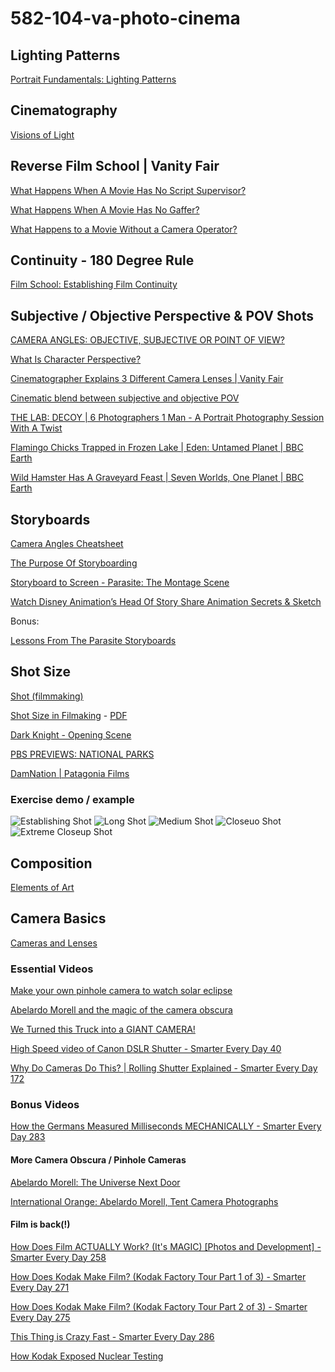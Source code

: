 # 582-104-va-photo-cinema

<!-- ## Editing

[All.I.Can (FULL DOCUMENTARY) Skiing, Big Mountain skiing, Chile, Morocco, Alaska, BC](https://www.youtube.com/watch?v=3x4GtMiMyk8&ab_channel=EchoboomSports) - [59:30](https://youtu.be/3x4GtMiMyk8?t=3570)

[JP Auclair Street Segment (from Sherpas Cinemas' All.I.Can)](https://www.youtube.com/watch?v=1-VCWUtNm-4&ab_channel=SherpasCinema) -->

## Lighting Patterns

[Portrait Fundamentals: Lighting Patterns](https://www.digitalphotomentor.com/lessons/portrait-lighting-lighting-patterns/)

## Cinematography

[Visions of Light](https://vimeo.com/497115013)

## Reverse Film School | Vanity Fair

[What Happens When A Movie Has No Script Supervisor?](https://www.youtube.com/watch?v=NAvn7CNpdB8&ab_channel=VanityFair)

[What Happens When A Movie Has No Gaffer?](https://www.youtube.com/watch?v=wXcc79AmkyU&ab_channel=VanityFair)

[What Happens to a Movie Without a Camera Operator?](https://www.youtube.com/watch?v=Kq_qBUeSLl4&ab_channel=VanityFair)

## Continuity - 180 Degree Rule

[Film School: Establishing Film Continuity](https://www.youtube.com/watch?v=ALguEHV9VvA&ab_channel=NewYorkFilmAcademy)

## Subjective / Objective Perspective & POV Shots

[CAMERA ANGLES: OBJECTIVE, SUBJECTIVE OR POINT OF VIEW?](https://storystruggles.blogspot.com/2018/03/camera-angles-objective-subjective-or.html)

[What Is Character Perspective?](https://vimeo.com/219223876)

[Cinematographer Explains 3 Different Camera Lenses | Vanity Fair](https://www.youtube.com/watch?v=DGujsKb2e10&ab_channel=VanityFair)

[Cinematic blend between subjective and objective POV](https://www.youtube.com/watch?v=u-Rdh1K-jEE&ab_channel=JanStripek)

[THE LAB: DECOY | 6 Photographers 1 Man - A Portrait Photography Session With A Twist](https://www.youtube.com/watch?v=F-TyPfYMDK8&ab_channel=CanonAustralia)

[Flamingo Chicks Trapped in Frozen Lake | Eden: Untamed Planet | BBC Earth](https://www.youtube.com/watch?v=-DerMxKmFdc&ab_channel=BBCEarth)

[Wild Hamster Has A Graveyard Feast | Seven Worlds, One Planet | BBC Earth](https://www.youtube.com/watch?v=rkZ6gzyg7yY&ab_channel=BBCEarth)

## Storyboards

[Camera Angles Cheatsheet](https://downloads.boords.com/boords-camera-angles.pdf)

[The Purpose Of Storyboarding](https://www.youtube.com/watch?v=BSOJiSUI0z8&ab_channel=picassosson)

[Storyboard to Screen - Parasite: The Montage Scene](https://www.youtube.com/watch?v=y_j3ZyKXoXU&ab_channel=CinemaUniversity)
​


[Watch Disney Animation’s Head Of Story Share Animation Secrets & Sketch](https://www.youtube.com/watch?v=IomgUWKjUxA&ab_channel=SYFY)

Bonus:

[Lessons From The Parasite Storyboards](https://www.youtube.com/watch?v=JE26E4IM_-g&ab_channel=ThomasFlight)

## Shot Size

[Shot (filmmaking)](https://en.wikipedia.org/wiki/Shot_(filmmaking))

[Shot Size in Filmaking](https://www.learnaboutfilm.com/film-language/picture/shotsize/) - 
[PDF](https://www.learnaboutfilm.com/pdf/lafshotsize.pdf)

[Dark Knight - Opening Scene](https://www.youtube.com/watch?v=0OYBEquZ_j0&ab_channel=coolhands7)

[PBS PREVIEWS: NATIONAL PARKS](https://www.youtube.com/watch?v=mx8WbZIWCSM&ab_channel=PBS)

[DamNation | Patagonia Films](https://www.youtube.com/watch?v=laTIbNVDQN8&ab_channel=Patagonia)

### Exercise demo / example

![Establishing Shot](references/shots-demo/shots-demo-001.jpg)
![Long Shot](references/shots-demo/shots-demo-002.jpg)
![Medium Shot](references/shots-demo/shots-demo-003.jpg)
![Closeuo Shot](references/shots-demo/shots-demo-004.jpg)
![Extreme Closeup Shot](references/shots-demo/shots-demo-005.jpg)


<!-- [Artifishal | Patagonia Films](https://www.youtube.com/watch?v=XdNJ0JAwT7I&ab_channel=Patagonia-->

<!-- [The Good The Bad and the Ugly - Ending Scene](https://youtu.be/6RvVRgNr08Y?t=11) -->

<!-- [Lesson 6: Visuals that move](https://www.itma.vt.edu/courses/visual/lesson_6_2.php)

[A Guide Toward Camera Shots, Frames and Sizes](https://postpace.io/blog/a-guide-toward-camera-shots-frames-and-sizes/)

[Photo Composition Part 1: Rule of Thirds and Shot Size](https://technicallyfunctional.org/2022/03/14/photo-composition-part-1-rule-of-thirds-and-shot-size/) 

[Guide to Camera Shots: Every Shot Size Explained](https://www.studiobinder.com/blog/types-of-camera-shots-sizes-in-film/)-->

## Composition

[Elements of Art](https://www.getty.edu/education/teachers/building_lessons/formal_analysis.html)
<!-- https://courses.edtechleaders.org/crystalbridges/taa/cb_s1.html -->
<!-- [Introducing Formal Analysis: Still Life](https://www.youtube.com/watch?v=kxALpig_Cac&ab_channel=GettyMuseum) -->

<!-- [Types of camera angles](http://storystruggles.blogspot.com/2018/03/camera-angles-objective-subjective-or.html) -->

<!-- [What is Character Perspective?](https://vimeo.com/219223876) -->

## Camera Basics

[Cameras and Lenses](https://ciechanow.ski/cameras-and-lenses/)

### Essential Videos

[Make your own pinhole camera to watch solar eclipse](https://www.youtube.com/watch?v=-mY5xwR_kl0&ab_channel=WSLS10)

[Abelardo Morell and the magic of the camera obscura](https://www.youtube.com/watch?v=X-CRKOtlceg&ab_channel=SanFranciscoMuseumofModernArt)

[We Turned this Truck into a GIANT CAMERA!](https://www.youtube.com/watch?v=qIp9kItDUh8&ab_channel=PhysicsGirl)

[High Speed video of Canon DSLR Shutter - Smarter Every Day 40](https://www.youtube.com/watch?v=Q07CTj4fUeY&ab_channel=SmarterEveryDay)

[Why Do Cameras Do This? | Rolling Shutter Explained - Smarter Every Day 172](https://www.youtube.com/watch?v=dNVtMmLlnoE&ab_channel=SmarterEveryDay)

### Bonus Videos

[How the Germans Measured Milliseconds MECHANICALLY - Smarter Every Day 283](https://www.youtube.com/watch?v=Q07CTj4fUeY&ab_channel=SmarterEveryDay)

#### More Camera Obscura / Pinhole Cameras

[Abelardo Morell: The Universe Next Door](https://www.youtube.com/watch?v=JGskRHwr3g4&ab_channel=GettyMuseum)

[International Orange: Abelardo Morell, Tent Camera Photographs](https://www.youtube.com/watch?v=EV-qwEUCWtw&ab_channel=FOR-SITEFoundation)


#### Film is back(!)

[How Does Film ACTUALLY Work? (It's MAGIC) [Photos and Development] - Smarter Every Day 258](https://www.youtube.com/watch?v=TCxoZlFqzwA&ab_channel=SmarterEveryDay)

[How Does Kodak Make Film? (Kodak Factory Tour Part 1 of 3) - Smarter Every Day 271](https://www.youtube.com/watch?v=HQKy1KJpSVc&ab_channel=SmarterEveryDay)

[How Does Kodak Make Film? (Kodak Factory Tour Part 2 of 3) - Smarter Every Day 275](https://www.youtube.com/watch?v=cAAJUHwh9F4&ab_channel=SmarterEveryDay)

[This Thing is Crazy Fast - Smarter Every Day 286](https://www.youtube.com/watch?v=mrJP82ZZiag&ab_channel=SmarterEveryDay)

[How Kodak Exposed Nuclear Testing](https://www.youtube.com/watch?v=7pSqk-XV2QM&ab_channel=Veritasium)